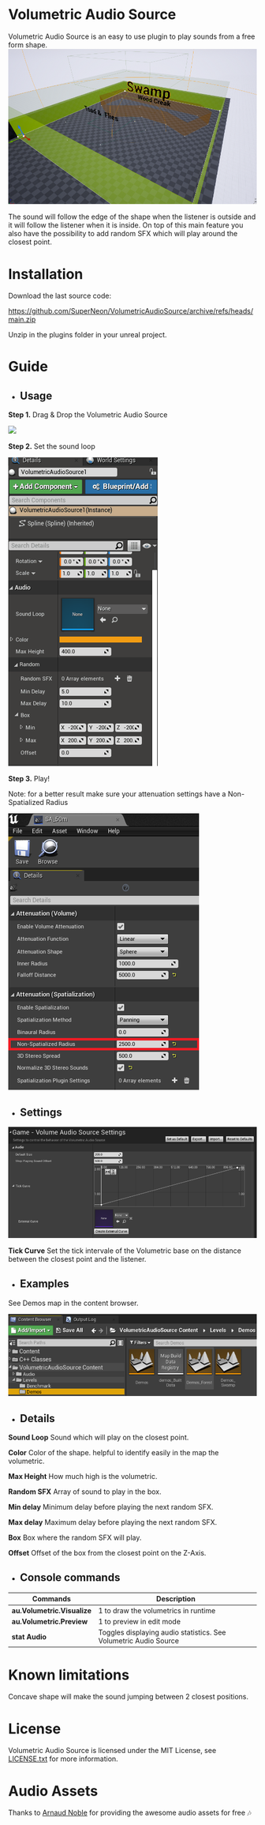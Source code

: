 # Volumetric Audio Source
Volumetric Audio Source is an easy to use plugin to play sounds from a free form shape.
![](readme.png)

The sound will follow the edge of the shape when the listener is outside and it will follow the listener when it is inside. On top of this main feature you also have the possibility to add random SFX which will play around the closest point.
# Installation

Download the last source code: 

https://github.com/SuperNeon/VolumetricAudioSource/archive/refs/heads/main.zip

Unzip in the plugins folder in your unreal project.

# Guide
* ## Usage

**Step 1.** Drag & Drop the Volumetric Audio Source

![](readme_step1.gif)

**Step 2.** Set the sound loop

![](readme_step2.gif)

**Step 3.** Play!

Note: for a better result make sure your attenuation settings have a Non-Spatialized Radius

![](readme_step3.png)

* ## Settings

![](readme_settings.png)

**Tick Curve** Set the tick intervale of the Volumetric base on the distance between the closest point and the listener.

* ## Examples

See Demos map in the content browser.

![](readme_examples.png)

* ## Details

**Sound Loop** Sound which will play on the closest point.

**Color** Color of the shape. helpful to identify easily in the map the volumetric.

**Max Height** How much high is the volumetric.

**Random SFX** Array of sound to play in the box.

**Min delay** Minimum delay before playing the next random SFX.

**Max delay** Maximum delay before playing the next random SFX.

**Box** Box where the random SFX will play.

**Offset** Offset of the box from the closest point on the Z-Axis.


* ## Console commands

Commands     | Description
------------ | -------------
**au.Volumetric.Visualize** | 1 to draw the volumetrics in runtime
**au.Volumetric.Preview** | 1 to preview in edit mode
**stat Audio** | Toggles displaying audio statistics. See Volumetric Audio Source

# Known limitations
Concave shape will make the sound jumping between 2 closest positions.

# License
Volumetric Audio Source is licensed under the MIT License, see [LICENSE.txt](LICENSE.txt) for more information.

# Audio Assets
Thanks to [Arnaud Noble](https://twitter.com/Noble_Arnaud) for providing the awesome audio assets for free :notes: